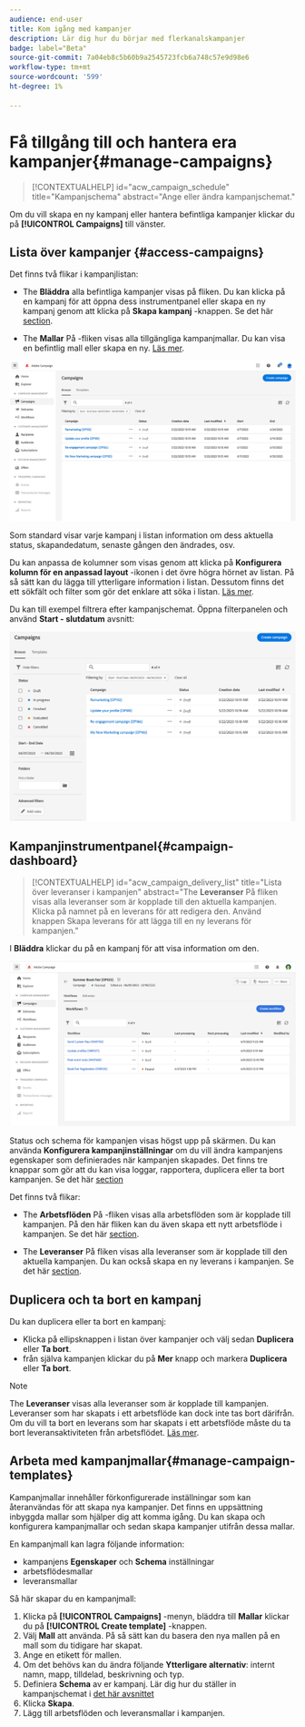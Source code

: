 ```yaml
---
audience: end-user
title: Kom igång med kampanjer
description: Lär dig hur du börjar med flerkanalskampanjer
badge: label="Beta"
source-git-commit: 7a04eb8c5b60b9a2545723fcb6a748c57e9d98e6
workflow-type: tm+mt
source-wordcount: '599'
ht-degree: 1%

---
```



# Få tillgång till och hantera era kampanjer{#manage-campaigns}

>[!CONTEXTUALHELP]
>id="acw_campaign_schedule"
>title="Kampanjschema"
>abstract="Ange eller ändra kampanjschemat."

Om du vill skapa en ny kampanj eller hantera befintliga kampanjer klickar du på **[!UICONTROL Campaigns]** till vänster.

## Lista över kampanjer {#access-campaigns}

Det finns två flikar i kampanjlistan:

* The **Bläddra** alla befintliga kampanjer visas på fliken. Du kan klicka på en kampanj för att öppna dess instrumentpanel eller skapa en ny kampanj genom att klicka på **Skapa kampanj** -knappen. Se det här [section](create-campaigns.md#create-campaigns).

* The **Mallar** På -fliken visas alla tillgängliga kampanjmallar. Du kan visa en befintlig mall eller skapa en ny. [Läs mer](#manage-campaign-templates).

![Kampanjlista](assets/campaign-list.png)

Som standard visar varje kampanj i listan information om dess aktuella status, skapandedatum, senaste gången den ändrades, osv.

Du kan anpassa de kolumner som visas genom att klicka på **Konfigurera kolumn för en anpassad layout** -ikonen i det övre högra hörnet av listan. På så sätt kan du lägga till ytterligare information i listan. Dessutom finns det ett sökfält och filter som gör det enklare att söka i listan. [Läs mer](../get-started/user-interface.md#list-screens).

Du kan till exempel filtrera efter kampanjschemat. Öppna filterpanelen och använd **Start - slutdatum** avsnitt:

![Kampanjfilter](assets/campaign-filter-on-dates.png)

## Kampanjinstrumentpanel{#campaign-dashboard}

>[!CONTEXTUALHELP]
>id="acw_campaign_delivery_list"
>title="Lista över leveranser i kampanjen"
>abstract="The **Leveranser** På fliken visas alla leveranser som är kopplade till den aktuella kampanjen. Klicka på namnet på en leverans för att redigera den. Använd knappen Skapa leverans för att lägga till en ny leverans för kampanjen."

I **Bläddra** klickar du på en kampanj för att visa information om den.

![Kampanjinstrumentpanel](assets/campaign-dashboard.png)

Status och schema för kampanjen visas högst upp på skärmen. Du kan använda **Konfigurera kampanjinställningar** om du vill ändra kampanjens egenskaper som definierades när kampanjen skapades. Det finns tre knappar som gör att du kan visa loggar, rapportera, duplicera eller ta bort kampanjen. Se det här [section](create-campaigns.md#create-campaigns)

Det finns två flikar:

* The **Arbetsflöden** På -fliken visas alla arbetsflöden som är kopplade till kampanjen. På den här fliken kan du även skapa ett nytt arbetsflöde i kampanjen. Se det här [section](create-campaigns.md#create-campaigns).

* The **Leveranser** På fliken visas alla leveranser som är kopplade till den aktuella kampanjen. Du kan också skapa en ny leverans i kampanjen. Se det här [section](create-campaigns.md#create-campaigns).

## Duplicera och ta bort en kampanj

Du kan duplicera eller ta bort en kampanj:

* Klicka på ellipsknappen i listan över kampanjer och välj sedan **Duplicera** eller **Ta bort**.
* från själva kampanjen klickar du på **Mer** knapp och markera **Duplicera** eller **Ta bort**.

>[!NOTE]
>
>The **Leveranser** visas alla leveranser som är kopplade till kampanjen. Leveranser som har skapats i ett arbetsflöde kan dock inte tas bort därifrån. Om du vill ta bort en leverans som har skapats i ett arbetsflöde måste du ta bort leveransaktiviteten från arbetsflödet. [Läs mer](../msg/gs-messages.md#delivery-delete).

## Arbeta med kampanjmallar{#manage-campaign-templates}

Kampanjmallar innehåller förkonfigurerade inställningar som kan återanvändas för att skapa nya kampanjer. Det finns en uppsättning inbyggda mallar som hjälper dig att komma igång. Du kan skapa och konfigurera kampanjmallar och sedan skapa kampanjer utifrån dessa mallar.

En kampanjmall kan lagra följande information:

* kampanjens **Egenskaper** och **Schema** inställningar
* arbetsflödesmallar
* leveransmallar

Så här skapar du en kampanjmall:

1. Klicka på **[!UICONTROL Campaigns]** -menyn, bläddra till **Mallar** klickar du på **[!UICONTROL Create template]** -knappen.
1. Välj **Mall** att använda. På så sätt kan du basera den nya mallen på en mall som du tidigare har skapat.
1. Ange en etikett för mallen.
1. Om det behövs kan du ändra följande **Ytterligare alternativ**: internt namn, mapp, tilldelad, beskrivning och typ.
1. Definiera **Schema** av er kampanj. Lär dig hur du ställer in kampanjschemat i [det här avsnittet](create-campaigns.md#campaign-schedule)
1. Klicka **Skapa**.
1. Lägg till arbetsflöden och leveransmallar i kampanjen.

